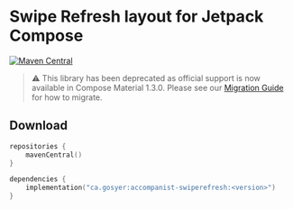 # Swipe Refresh layout for Jetpack Compose

[![Maven Central](https://img.shields.io/maven-central/v/ca.gosyer/accompanist-swiperefresh)](https://search.maven.org/search?q=g:com.google.accompanist)

> :warning: This library has been deprecated as official support is now available in Compose Material 1.3.0. Please see our [Migration Guide](https://google.github.io/accompanist/swiperefresh/) for how to migrate.

## Download

```kotlin
repositories {
    mavenCentral()
}

dependencies {
    implementation("ca.gosyer:accompanist-swiperefresh:<version>")
}
```
